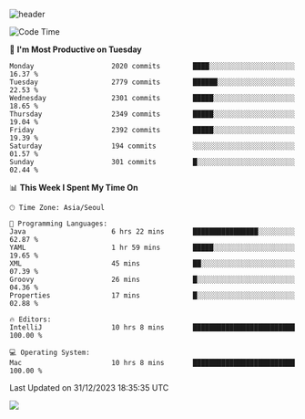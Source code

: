![header](https://capsule-render.vercel.app/api?type=Egg&color=timeAuto&height=300&section=header&text=PoPo&fontSize=90&animation=fadeIn)

  <!--START_SECTION:waka-->
![Code Time](http://img.shields.io/badge/Code%20Time-1%2C336%20hrs%2046%20mins-blue)

📅 **I'm Most Productive on Tuesday** 

```text
Monday                   2020 commits        ████░░░░░░░░░░░░░░░░░░░░░   16.37 % 
Tuesday                  2779 commits        ██████░░░░░░░░░░░░░░░░░░░   22.53 % 
Wednesday                2301 commits        █████░░░░░░░░░░░░░░░░░░░░   18.65 % 
Thursday                 2349 commits        █████░░░░░░░░░░░░░░░░░░░░   19.04 % 
Friday                   2392 commits        █████░░░░░░░░░░░░░░░░░░░░   19.39 % 
Saturday                 194 commits         ░░░░░░░░░░░░░░░░░░░░░░░░░   01.57 % 
Sunday                   301 commits         █░░░░░░░░░░░░░░░░░░░░░░░░   02.44 % 
```


📊 **This Week I Spent My Time On** 

```text
🕑︎ Time Zone: Asia/Seoul

💬 Programming Languages: 
Java                     6 hrs 22 mins       ████████████████░░░░░░░░░   62.87 % 
YAML                     1 hr 59 mins        █████░░░░░░░░░░░░░░░░░░░░   19.65 % 
XML                      45 mins             ██░░░░░░░░░░░░░░░░░░░░░░░   07.39 % 
Groovy                   26 mins             █░░░░░░░░░░░░░░░░░░░░░░░░   04.36 % 
Properties               17 mins             █░░░░░░░░░░░░░░░░░░░░░░░░   02.88 % 

🔥 Editors: 
IntelliJ                 10 hrs 8 mins       █████████████████████████   100.00 % 

💻 Operating System: 
Mac                      10 hrs 8 mins       █████████████████████████   100.00 % 
```


 Last Updated on 31/12/2023 18:35:35 UTC
<!--END_SECTION:waka-->



<img src="https://capsule-render.vercel.app/api?type=Egg&color=timeAuto&height=300&section=footer&text=PoPo&fontSize=90&animation=fadeIn&reversal=true" />
